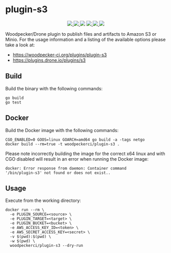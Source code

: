 # plugin-s3

<p align="center">
  <a href="https://ci.woodpecker-ci.org/woodpecker-ci/plugin-s3" title="Build Status">
    <img src="https://ci.woodpecker-ci.org/api/badges/woodpecker-ci/plugin-s3/status.svg">
  </a>
  <a href="https://goreportcard.com/badge/github.com/woodpecker-ci/plugin-s3" title="Go Report Card">
    <img src="https://goreportcard.com/badge/github.com/woodpecker-ci/plugin-s3">
  </a>
<a href="https://app.fossa.com/projects/git%2Bgithub.com%2Fwoodpecker-ci%2Fplugin-s3?ref=badge_shield" alt="FOSSA Status"><img src="https://app.fossa.com/api/projects/git%2Bgithub.com%2Fwoodpecker-ci%2Fplugin-s3.svg?type=shield"/></a>
  <a href="https://godoc.org/github.com/woodpecker-ci/plugin-s3" title="GoDoc">
    <img src="https://godoc.org/github.com/woodpecker-ci/plugin-s3?status.svg">
  </a>
  <a href="https://hub.docker.com/r/woodpeckerci/plugin-s3" title="Docker pulls">
    <img src="https://img.shields.io/docker/pulls/woodpeckerci/plugin-s3">
  </a>
  <a href="https://opensource.org/licenses/Apache-2.0" title="License: Apache-2.0">
    <img src="https://img.shields.io/badge/License-Apache%202.0-blue.svg">
  </a>
</p>

Woodpecker/Drone plugin to publish files and artifacts to Amazon S3 or Minio. For the
usage information and a listing of the available options please take a look at:
- https://woodpecker-ci.org/plugins/plugin-s3
- https://plugins.drone.io/plugins/s3

## Build

Build the binary with the following commands:

```
go build
go test
```

## Docker

Build the Docker image with the following commands:

```
CGO_ENABLED=0 GOOS=linux GOARCH=amd64 go build -a -tags netgo
docker build --rm=true -t woodpeckerci/plugin-s3 .
```

Please note incorrectly building the image for the correct x64 linux and with
CGO disabled will result in an error when running the Docker image:

```
docker: Error response from daemon: Container command
'/bin/plugin-s3' not found or does not exist..
```

## Usage

Execute from the working directory:

```
docker run --rm \
  -e PLUGIN_SOURCE=<source> \
  -e PLUGIN_TARGET=<target> \
  -e PLUGIN_BUCKET=<bucket> \
  -e AWS_ACCESS_KEY_ID=<token> \
  -e AWS_SECRET_ACCESS_KEY=<secret> \
  -v $(pwd):$(pwd) \
  -w $(pwd) \
  woodpeckerci/plugin-s3 --dry-run
```
